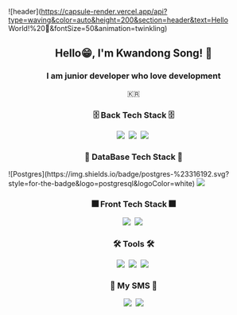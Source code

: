 ![header](https://capsule-render.vercel.app/api?type=waving&color=auto&height=200&section=header&text=Hello World!%20🙋&fontSize=50&animation=twinkling)

<h2 align="center"> Hello😁, I'm Kwandong Song! 🤪</h2>
<h3 align="center">I am junior developer who love development</h3>
<p align="center">
  🇰🇷
</p>

<h3 align="center">🗄 Back Tech Stack 🗄</h3>
<p align="center">
  <img src="https://img.shields.io/badge/ES6-ffb13b?style=flat&logo=javascript&logoColor=white"/></a>&nbsp
  <img src="https://img.shields.io/badge/Java-007396?style=flat&logo=Java&logoColor=white"/></a>&nbsp
  <img src="https://img.shields.io/badge/SpringBoot-6DB33F?style=flat&logo=Spring&logoColor=white"/></a>&nbsp
</p>

<h3 align="center">💾 DataBase Tech Stack 💾</h3>
  ![Postgres](https://img.shields.io/badge/postgres-%23316192.svg?style=for-the-badge&logo=postgresql&logoColor=white)
  <img src="https://img.shields.io/badge/Tibero-007396?style=flat&logo=Tibero&logoColor=white"/></a>&nbsp
<p align="center">
</p>

<h3 align="center">🎆 Front Tech Stack 🎆</h3>
<p align="center">
  <img src="https://img.shields.io/badge/css-1572B6?style=flat&logo=css3&logoColor=white"/></a>&nbsp
  <img src="https://img.shields.io/badge/HTML-00599C?style=flat&logo=html5&logoColor=white"/></a>&nbsp
</p>

<h3 align="center">🛠 Tools 🛠</h3>
<p align="center">
  <img src="https://img.shields.io/badge/Visual Studio Code-DB3552?style=flat-square&logo=visualstudiocode&logoColor=white"/></a>&nbsp
  <img src="https://img.shields.io/badge/Eclipse IDE-11B48A?style=flat&logo=EclipseIDE&logoColor=white"/></a>&nbsp
  <img src="https://img.shields.io/badge/GitHub-333664?style=flat&logo=GitHub&logoColor=white"/></a>&nbsp
</p>

<h3 align="center"> 🌈 My SMS 🌈 </h3>
<p align="center">
  <a href="https://www.instagram.com/kwandong_song/"><img src="https://img.shields.io/badge/Instagram-E4405F?style=flat&logo=Instagram&logoColor=white&link=https://www.instagram.com/kwandong_song/"/></a>&nbsp
  <a href="mailto:kmn7789@gmail.com"><img src="https://img.shields.io/badge/Gmail-d14836?style=flat&logo=Gmail&logoColor=white&link=kmn7789@gmail.com"/></a>
</p>

